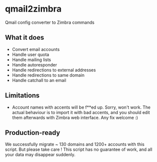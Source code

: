 # qmail2zimbra
Qmail config converter to Zimbra commands


What it does
------------

* Convert email accounts
* Handle user quota
* Handle mailing lists
* Handle autoresponder
* Handle redirections to external addresses
* Handle redirections to same domain
* Handle catchall to an email

Limitations
-----------

* Account names with accents will be f**ed up. Sorry, won't work. The actual behaviour is to import it with bad
accents, and you should edit them afterwards with Zimbra web interface. Any fix welcome :)


Production-ready
----------------
We successfully migrate ~ 130 domains and 1200+ accounts with this script. But please take care !
This script has no guarantee of work, and all your data may disappear suddenly.

